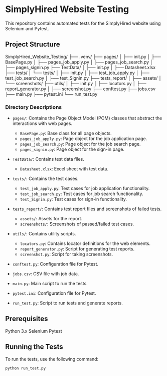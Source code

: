 # SimplyHired Website Testing

This repository contains automated tests for the SimplyHired website using Selenium and Pytest.

## Project Structure

SimplyHired_Website_Testing/
├── .venv/
├── pages/
│ ├── init.py
│ ├── BasePage.py
│ ├── pages_job_apply.py
│ ├── pages_job_search.py
│ ├── pages_signin.py
├── TestData/
│ ├── init.py
│ ├── Datasheet.xlsx
├── tests/
│ └── tests/
│ ├── init.py
│ ├── test_job_apply.py
│ ├── test_job_search.py
│ ├── test_Signin.py
├── tests_report/
│ ├── assets/
│ └── screenshots/
├── utils/
│ ├── init.py
│ ├── locators.py
│ ├── report_generator.py
│ ├── screenshot.py
├── conftest.py
├── jobs.csv
├── main.py
├── pytest.ini
└── run_test.py


### Directory Descriptions

- `pages/`: Contains the Page Object Model (POM) classes that abstract the interactions with web pages.
  - `BasePage.py`: Base class for all page objects.
  - `pages_job_apply.py`: Page object for the job application page.
  - `pages_job_search.py`: Page object for the job search page.
  - `pages_signin.py`: Page object for the sign-in page.

- `TestData/`: Contains test data files.
  - `Datasheet.xlsx`: Excel sheet with test data.

- `tests/`: Contains the test cases.
  - `test_job_apply.py`: Test cases for job application functionality.
  - `test_job_search.py`: Test cases for job search functionality.
  - `test_Signin.py`: Test cases for sign-in functionality.

- `tests_report/`: Contains test report files and screenshots of failed tests.
  - `assets/`: Assets for the report.
  - `screenshots/`: Screenshots of passed/failed test cases.

- `utils/`: Contains utility scripts.
  - `locators.py`: Contains locator definitions for the web elements.
  - `report_generator.py`: Script for generating test reports.
  - `screenshot.py`: Script for taking screenshots.

- `conftest.py`: Configuration file for Pytest.
- `jobs.csv`: CSV file with job data.
- `main.py`: Main script to run the tests.
- `pytest.ini`: Configuration file for Pytest.
- `run_test.py`: Script to run tests and generate reports.

## Prerequisites
Python 3.x
Selenium
Pytest

## Running the Tests

To run the tests, use the following command:

```bash
python run_test.py
